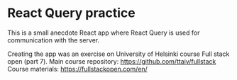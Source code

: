 # React Query practice
This is a small anecdote React app where React Query is used for communication with the server.

Creating the app was an exercise on University of Helsinki course Full stack open (part 7).
Main course repository: https://github.com/ttaiv/fullstack
Course materials: https://fullstackopen.com/en/
